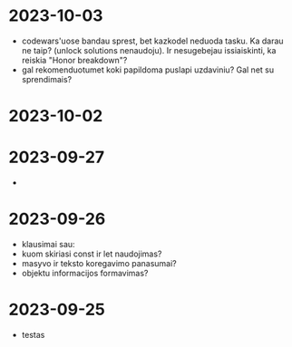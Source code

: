 # 2023-10-03
- codewars'uose bandau sprest, bet kazkodel neduoda tasku. Ka darau ne taip? (unlock solutions nenaudoju). Ir nesugebejau issiaiskinti, ka reiskia "Honor breakdown"?
- gal rekomenduotumet koki papildoma puslapi uzdaviniu? Gal net su sprendimais?
# 2023-10-02

# 2023-09-27
- 
# 2023-09-26
- klausimai sau:
- kuom skiriasi const ir let naudojimas?
- masyvo ir teksto koregavimo panasumai?
- objektu informacijos formavimas?

# 2023-09-25
- testas
